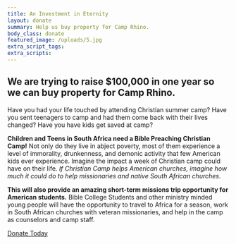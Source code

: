 ```yaml
---
title: An Investment in Eternity
layout: donate
summary: Help us buy property for Camp Rhino.
body_class: donate
featured_image: /uploads/5.jpg
extra_script_tags:
extra_scripts:
---
```


## We are trying to raise $100,000 in one year so we can buy property for Camp Rhino.

Have you had your life touched by attending Christian summer camp?  Have you sent teenagers to camp and had them come back with their lives changed?  Have you have kids get saved at camp?

**Children and Teens in South Africa need a Bible Preaching Christian Camp!**  Not only do they live in abject poverty, most of them experience a level of immorality, drunkenness, and demonic activity that few American kids ever experience.  Imagine the impact a week of Christian camp could have on their life.  *If Christian Camp helps American churches, imagine how much it could do to help missionaries and native South African churches.*

**This will also provide an amazing short-term missions trip opportunity for American students.**  Bible College Students and other ministry minded young people will have the opportunity to travel to Africa for a season, work in South African churches with veteran missionaries, and help in the camp as counselors and camp staff.

<a href="{{site.data.fundraising.paypal_donate_link}}" class="button hollow large"><i class="fa fa-paypal"></i> Donate Today</a>
